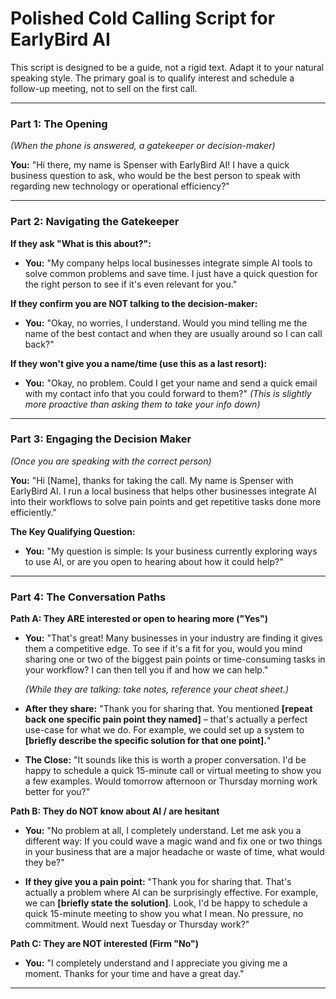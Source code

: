 # Polished Cold Calling Script for EarlyBird AI

This script is designed to be a guide, not a rigid text. Adapt it to your natural speaking style. The primary goal is to qualify interest and schedule a follow-up meeting, not to sell on the first call.

---

### **Part 1: The Opening**

*(When the phone is answered, a gatekeeper or decision-maker)*

**You:** "Hi there, my name is Spenser with EarlyBird AI! I have a quick business question to ask, who would be the best person to speak with regarding new technology or operational efficiency?"

---

### **Part 2: Navigating the Gatekeeper**

**If they ask "What is this about?":**
*   **You:** "My company helps local businesses integrate simple AI tools to solve common problems and save time. I just have a quick question for the right person to see if it's even relevant for you."

**If they confirm you are NOT talking to the decision-maker:**
*   **You:** "Okay, no worries, I understand. Would you mind telling me the name of the best contact and when they are usually around so I can call back?"

**If they won't give you a name/time (use this as a last resort):**
*   **You:** "Okay, no problem. Could I get your name and send a quick email with my contact info that you could forward to them?" *(This is slightly more proactive than asking them to take your info down)*

---

### **Part 3: Engaging the Decision Maker**

*(Once you are speaking with the correct person)*

**You:** "Hi [Name], thanks for taking the call. My name is Spenser with EarlyBird AI. I run a local business that helps other businesses integrate AI into their workflows to solve pain points and get repetitive tasks done more efficiently."

**The Key Qualifying Question:**
*   **You:** "My question is simple: Is your business currently exploring ways to use AI, or are you open to hearing about how it could help?"

---

### **Part 4: The Conversation Paths**

**Path A: They ARE interested or open to hearing more ("Yes")**

*   **You:** "That's great! Many businesses in your industry are finding it gives them a competitive edge. To see if it's a fit for you, would you mind sharing one or two of the biggest pain points or time-consuming tasks in your workflow? I can then tell you if and how we can help."

    *(While they are talking: take notes, reference your cheat sheet.)*

*   **After they share:** "Thank you for sharing that. You mentioned **[repeat back one specific pain point they named]** – that's actually a perfect use-case for what we do. For example, we could set up a system to **[briefly describe the specific solution for that one point].**"

*   **The Close:** "It sounds like this is worth a proper conversation. I'd be happy to schedule a quick 15-minute call or virtual meeting to show you a few examples. Would tomorrow afternoon or Thursday morning work better for you?"

**Path B: They do NOT know about AI / are hesitant**

*   **You:** "No problem at all, I completely understand. Let me ask you a different way: If you could wave a magic wand and fix one or two things in your business that are a major headache or waste of time, what would they be?"

*   **If they give you a pain point:** "Thank you for sharing that. That's actually a problem where AI can be surprisingly effective. For example, we can **[briefly state the solution]**. Look, I'd be happy to schedule a quick 15-minute meeting to show you what I mean. No pressure, no commitment. Would next Tuesday or Thursday work?"

**Path C: They are NOT interested (Firm "No")**

*   **You:** "I completely understand and I appreciate you giving me a moment. Thanks for your time and have a great day."

--- 